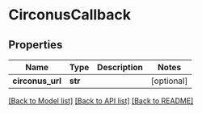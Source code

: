 # CirconusCallback

## Properties
Name | Type | Description | Notes
------------ | ------------- | ------------- | -------------
**circonus_url** | **str** |  | [optional] 

[[Back to Model list]](../README.md#documentation-for-models) [[Back to API list]](../README.md#documentation-for-api-endpoints) [[Back to README]](../README.md)


